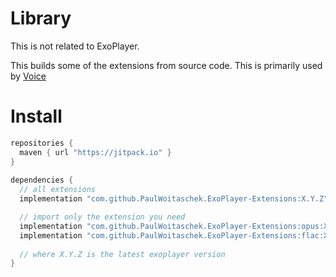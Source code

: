 # Library
This is not related to ExoPlayer. 

This builds some of the extensions from source code.
This is primarily used by [Voice](https://github.com/PaulWoitaschek/Voice)

# Install

```gradle
repositories {
  maven { url "https://jitpack.io" }
}
  
dependencies {
  // all extensions
  implementation "com.github.PaulWoitaschek.ExoPlayer-Extensions:X.Y.Z"

  // import only the extension you need
  implementation "com.github.PaulWoitaschek.ExoPlayer-Extensions:opus:X.Y.Z"
  implementation "com.github.PaulWoitaschek.ExoPlayer-Extensions:flac:X.Y.Z"
 
  // where X.Y.Z is the latest exoplayer version
}
```
